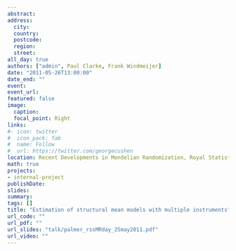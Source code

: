 ```yaml
---
abstract: 
address:
  city: 
  country: 
  postcode: 
  region: 
  street: 
all_day: true
authors: ["admin", Paul Clarke, Frank Windmeijer]
date: "2011-05-26T13:00:00"
date_end: ""
event: 
event_url: 
featured: false
image:
  caption: 
  focal_point: Right
links:
#- icon: twitter
#  icon_pack: fab
#  name: Follow
#  url: https://twitter.com/georgecushen
location: Recent Developments in Mendelian Randomization, Royal Statistical Society, London
math: true
projects:
- internal-project
publishDate: 
slides: 
summary: 
tags: []
title: "Estimation of structural mean models with multiple instruments"
url_code: ""
url_pdf: ""
url_slides: "talk/palmer_rssMRday_25may2011.pdf"
url_video: ""
---
```


